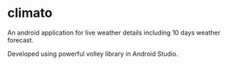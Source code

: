 # climato
An android application for live weather details including 10 days weather forecast.

Developed using powerful volley library in Android Studio.
